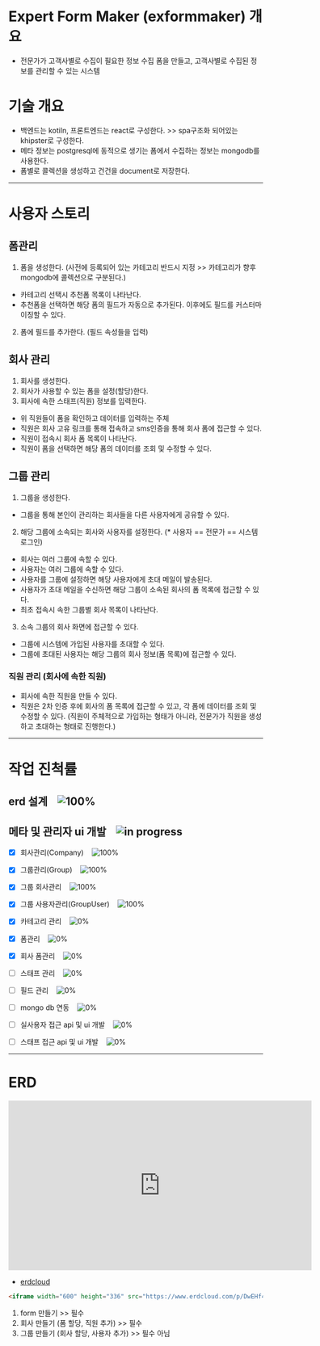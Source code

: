 # Expert Form Maker (exformmaker) 개요

- 전문가가 고객사별로 수집이 필요한 정보 수집 폼을 만들고, 고객사별로 수집된 정보를 관리할 수 있는 시스템

# 기술 개요

- 백엔드는 kotiln, 프론트엔드는 react로 구성한다. >> spa구조화 되어있는 khipster로 구성한다.
- 메타 정보는 postgresql에 동적으로 생기는 폼에서 수집하는 정보는 mongodb를 사용한다.
- 폼별로 콜렉션을 생성하고 건건을 document로 저장한다.

---

# 사용자 스토리

## 폼관리

1. 폼을 생성한다. (사전에 등록되어 있는 카테고리 반드시 지정 >> 카테고리가 향후 mongodb에 콜렉션으로 구분된다.)

- 카테고리 선택시 추천폼 목록이 나타난다.
- 추천폼을 선택하면 해당 폼의 필드가 자동으로 추가된다. 이후에도 필드를 커스터마이징할 수 있다.

2. 폼에 필드를 추가한다. (필드 속성들을 입력)

## 회사 관리

1. 회사를 생성한다.
2. 회사가 사용할 수 있는 폼을 설정(할당)한다.
3. 회사에 속한 스태프(직원) 정보를 입력한다.

- 위 직원들이 폼을 확인하고 데이터를 입력하는 주체
- 직원은 회사 고유 링크를 통해 접속하고 sms인증을 통해 회사 폼에 접근할 수 있다.
- 직원이 접속시 회사 폼 목록이 나타난다.
- 직원이 폼을 선택하면 해당 폼의 데이터를 조회 및 수정할 수 있다.

## 그룹 관리

1. 그룹을 생성한다.

- 그룹을 통해 본인이 관리하는 회사들을 다른 사용자에게 공유할 수 있다.

2. 해당 그룹에 소속되는 회사와 사용자를 설정한다. (\* 사용자 == 전문가 == 시스템 로그인)

- 회사는 여러 그룹에 속할 수 있다.
- 사용자는 여러 그룹에 속할 수 있다.
- 사용자를 그룹에 설정하면 해당 사용자에게 초대 메일이 발송된다.
- 사용자가 초대 메일을 수신하면 해당 그룹이 소속된 회사의 폼 목록에 접근할 수 있다.
- 최초 접속시 속한 그룹별 회사 목록이 나타난다.

3. 소속 그룹의 회사 화면에 접근할 수 있다.

- 그룹에 시스템에 가입된 사용자를 초대할 수 있다.
- 그룹에 초대된 사용자는 해당 그룹의 회사 정보(폼 목록)에 접근할 수 있다.

### 직원 관리 (회사에 속한 직원)

- 회사에 속한 직원을 만들 수 있다.
- 직원은 2차 인증 후에 회사의 폼 목록에 접근할 수 있고, 각 폼에 데이터를 조회 및 수정할 수 있다.
  (직원이 주체적으로 가입하는 형태가 아니라, 전문가가 직원을 생성하고 초대하는 형태로 진행한다.)

---

# 작업 진척률

## erd 설계 &nbsp;&nbsp; ![100%](https://progress-bar.xyz/100)

## 메타 및 관리자 ui 개발 &nbsp;&nbsp; ![in progress](https://progress-bar.xyz/30/?title=in%20progress)

- [x] 회사관리(Company) &nbsp;&nbsp; ![100%](https://progress-bar.xyz/100)
- [x] 그룹관리(Group) &nbsp;&nbsp; ![100%](https://progress-bar.xyz100)
- [x] 그룹 회사관리 &nbsp;&nbsp; ![100%](https://progress-bar.xyz/100)
- [x] 그룹 사용자관리(GroupUser) &nbsp;&nbsp; ![100%](https://progress-bar.xyz/100)
- [x] 카테고리 관리 &nbsp;&nbsp; ![0%](https://progress-bar.xyz/0)
- [x] 폼관리 &nbsp;&nbsp; ![0%](https://progress-bar.xyz/0)
- [x] 회사 폼관리 &nbsp;&nbsp; ![0%](https://progress-bar.xyz/0)
- [ ] 스태프 관리 &nbsp;&nbsp; ![0%](https://progress-bar.xyz/0)
- [ ] 필드 관리 &nbsp;&nbsp; ![0%](https://progress-bar.xyz/0)
- [ ] mongo db 연동 &nbsp;&nbsp; ![0%](https://progress-bar.xyz/0)

- [ ] 실사용자 접근 api 및 ui 개발 &nbsp;&nbsp; ![0%](https://progress-bar.xyz/0)
- [ ] 스태프 접근 api 및 ui 개발 &nbsp;&nbsp; ![0%](https://progress-bar.xyz/0)

---

# ERD

<iframe width="600" height="336" src="https://www.erdcloud.com/p/DwEHf4YkCGfA3y3Cq" frameborder="0" allowfullscreen></iframe>

- [erdcloud](https://www.erdcloud.com/p/DwEHf4YkCGfA3y3Cq)

```html
<iframe width="600" height="336" src="https://www.erdcloud.com/p/DwEHf4YkCGfA3y3Cq" frameborder="0" allowfullscreen></iframe>
```

1. form 만들기 >> 필수
2. 회사 만들기 (폼 할당, 직원 추가) >> 필수
3. 그룹 만들기 (회사 할당, 사용자 추가) >> 필수 아님
